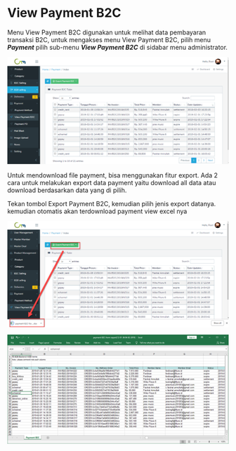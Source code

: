 # View Payment B2C

Menu View Payment B2C digunakan untuk melihat data pembayaran transaksi B2C, untuk mengakses menu View Payment B2C, pilih menu _**Payment**_  pilih sub-menu _**View Payment B2C**_ di sidabar menu administrator.

![View Payment B2C Page](../../.gitbook/assets/image%20%28179%29.png)

Untuk mendownload file payment, bisa menggunakan fitur export. Ada 2 cara untuk melakukan export data payment yaitu download all data atau download berdasarkan data yang di pilih.

Tekan tombol Export Payment B2C, kemudian pilih jenis export datanya. kemudian otomatis akan terdownload payment view excel nya

![Download payment view B2C](../../.gitbook/assets/image%20%2881%29.png)

![File hasil download payment B2C](../../.gitbook/assets/image%20%28106%29.png)



